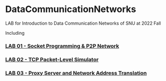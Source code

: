 # DataCommunicationNetworks

LAB for Introduction to Data Communication Networks of SNU at 2022 Fall

Including

### [LAB 01 - Socket Programming & P2P Network](https://github.com/peardanny97/DataCommunicationNetworks/tree/main/LAB01)

### [LAB 02 - TCP Packet-Level Simulator](https://github.com/peardanny97/DataCommunicationNetworks/tree/main/LAB02)

### [LAB 03 - Proxy Server and Network Address Translation](https://github.com/peardanny97/DataCommunicationNetworks/tree/main/LAB03)
